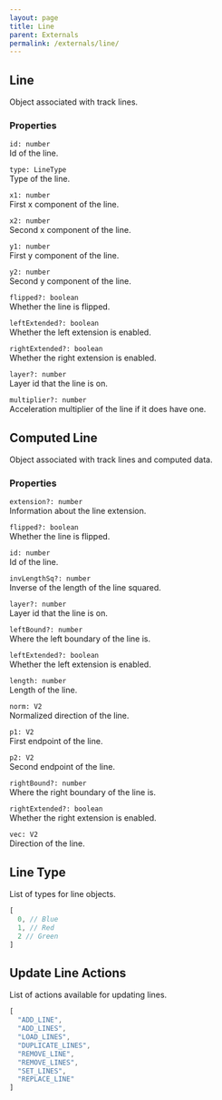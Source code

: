 ```yaml
---
layout: page
title: Line
parent: Externals
permalink: /externals/line/
---
```


## Line

Object associated with track lines.

### Properties

`id: number`\
Id of the line.

`type: LineType`\
Type of the line.

`x1: number`\
First x component of the line.

`x2: number`\
Second x component of the line.

`y1: number`\
First y component of the line.

`y2: number`\
Second y component of the line.

`flipped?: boolean`\
Whether the line is flipped.

`leftExtended?: boolean`\
Whether the left extension is enabled.

`rightExtended?: boolean`\
Whether the right extension is enabled.

`layer?: number`\
Layer id that the line is on.

`multiplier?: number`\
Acceleration multiplier of the line if it does have one.

## Computed Line

Object associated with track lines and computed data.

### Properties

`extension?: number`\
Information about the line extension.

`flipped?: boolean`\
Whether the line is flipped.

`id: number`\
Id of the line.

`invLengthSq?: number`\
Inverse of the length of the line squared.

`layer?: number`\
Layer id that the line is on.

`leftBound?: number`\
Where the left boundary of the line is.

`leftExtended?: boolean`\
Whether the left extension is enabled.

`length: number`\
Length of the line.

`norm: V2`\
Normalized direction of the line.

`p1: V2`\
First endpoint of the line.

`p2: V2`\
Second endpoint of the line.

`rightBound?: number`\
Where the right boundary of the line is.

`rightExtended?: boolean`\
Whether the right extension is enabled.

`vec: V2`\
Direction of the line.

## Line Type

List of types for line objects.

```js
[
  0, // Blue
  1, // Red
  2 // Green
]
```

## Update Line Actions

List of actions available for updating lines.

```js
[
  "ADD_LINE",
  "ADD_LINES",
  "LOAD_LINES",
  "DUPLICATE_LINES",
  "REMOVE_LINE",
  "REMOVE_LINES",
  "SET_LINES",
  "REPLACE_LINE"
]
```
